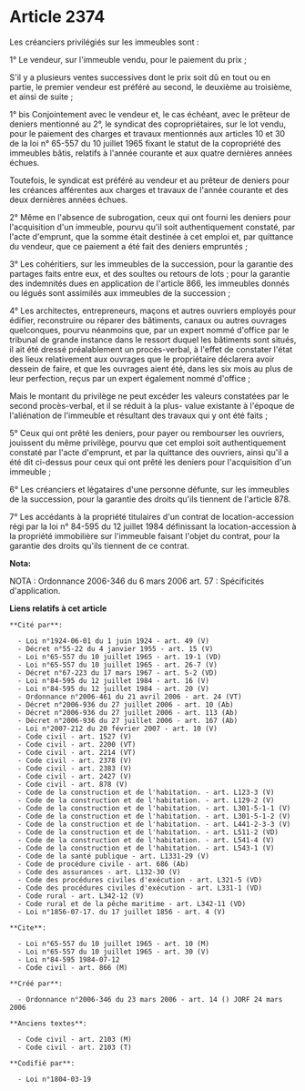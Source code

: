 # Article 2374

Les créanciers privilégiés sur les immeubles sont :

1° Le vendeur, sur l'immeuble vendu, pour le paiement du prix ;

S'il y a plusieurs ventes successives dont le prix soit dû en tout ou en partie, le premier vendeur est préféré au second, le
deuxième au troisième, et ainsi de suite ;

1° bis Conjointement avec le vendeur et, le cas échéant, avec le prêteur de deniers mentionné au 2°, le syndicat des
copropriétaires, sur le lot vendu, pour le paiement des charges et travaux mentionnés aux articles 10 et 30 de la loi n°
65-557 du 10 juillet 1965 fixant le statut de la copropriété des immeubles bâtis, relatifs à l'année courante et aux quatre
dernières années échues.

Toutefois, le syndicat est préféré au vendeur et au prêteur de deniers pour les créances afférentes aux charges et travaux de
l'année courante et des deux dernières années échues.

2° Même en l'absence de subrogation, ceux qui ont fourni les deniers pour l'acquisition d'un immeuble, pourvu qu'il soit
authentiquement constaté, par l'acte d'emprunt, que la somme était destinée à cet emploi et, par quittance du vendeur, que ce
paiement a été fait des deniers empruntés ;

3° Les cohéritiers, sur les immeubles de la succession, pour la garantie des partages faits entre eux, et des soultes ou
retours de lots ; pour la garantie des indemnités dues en application de l'article 866, les immeubles donnés ou légués sont
assimilés aux immeubles de la succession ;

4° Les architectes, entrepreneurs, maçons et autres ouvriers employés pour édifier, reconstruire ou réparer des bâtiments,
canaux ou autres ouvrages quelconques, pourvu néanmoins que, par un expert nommé d'office par le tribunal de grande instance
dans le ressort duquel les bâtiments sont situés, il ait été dressé préalablement un procès-verbal, à l'effet de constater
l'état des lieux relativement aux ouvrages que le propriétaire déclarera avoir dessein de faire, et que les ouvrages aient
été, dans les six mois au plus de leur perfection, reçus par un expert également nommé d'office ;

Mais le montant du privilège ne peut excéder les valeurs constatées par le second procès-verbal, et il se réduit à la plus-
value existante à l'époque de l'aliénation de l'immeuble et résultant des travaux qui y ont été faits ;

5° Ceux qui ont prêté les deniers, pour payer ou rembourser les ouvriers, jouissent du même privilège, pourvu que cet emploi
soit authentiquement constaté par l'acte d'emprunt, et par la quittance des ouvriers, ainsi qu'il a été dit ci-dessus pour
ceux qui ont prêté les deniers pour l'acquisition d'un immeuble ;

6° Les créanciers et légataires d'une personne défunte, sur les immeubles de la succession, pour la garantie des droits
qu'ils tiennent de l'article 878.

7° Les accédants à la propriété titulaires d'un contrat de location-accession régi par la loi n° 84-595 du 12 juillet 1984
définissant la location-accession à la propriété immobilière sur l'immeuble faisant l'objet du contrat, pour la garantie des
droits qu'ils tiennent de ce contrat.

**Nota:**

NOTA : Ordonnance 2006-346 du 6 mars 2006 art. 57 : Spécificités d'application.

**Liens relatifs à cet article**

	**Cité par**:

	  - Loi n°1924-06-01 du 1 juin 1924 - art. 49 (V)
	  - Décret n°55-22 du 4 janvier 1955 - art. 15 (V)
	  - Loi n°65-557 du 10 juillet 1965 - art. 19-1 (VD)
	  - Loi n°65-557 du 10 juillet 1965 - art. 26-7 (V)
	  - Décret n°67-223 du 17 mars 1967 - art. 5-2 (VD)
	  - Loi n°84-595 du 12 juillet 1984 - art. 16 (V)
	  - Loi n°84-595 du 12 juillet 1984 - art. 20 (V)
	  - Ordonnance n°2006-461 du 21 avril 2006 - art. 24 (VT)
	  - Décret n°2006-936 du 27 juillet 2006 - art. 10 (Ab)
	  - Décret n°2006-936 du 27 juillet 2006 - art. 113 (Ab)
	  - Décret n°2006-936 du 27 juillet 2006 - art. 167 (Ab)
	  - Loi n°2007-212 du 20 février 2007 - art. 10 (V)
	  - Code civil - art. 1527 (V)
	  - Code civil - art. 2200 (VT)
	  - Code civil - art. 2214 (VT)
	  - Code civil - art. 2378 (V)
	  - Code civil - art. 2383 (V)
	  - Code civil - art. 2427 (V)
	  - Code civil - art. 878 (V)
	  - Code de la construction et de l'habitation. - art. L123-3 (V)
	  - Code de la construction et de l'habitation. - art. L129-2 (V)
	  - Code de la construction et de l'habitation. - art. L301-5-1-1 (V)
	  - Code de la construction et de l'habitation. - art. L301-5-1-2 (V)
	  - Code de la construction et de l'habitation. - art. L441-2-3-3 (V)
	  - Code de la construction et de l'habitation. - art. L511-2 (VD)
	  - Code de la construction et de l'habitation. - art. L541-4 (V)
	  - Code de la construction et de l'habitation. - art. L543-1 (V)
	  - Code de la santé publique - art. L1331-29 (V)
	  - Code de procédure civile - art. 686 (Ab)
	  - Code des assurances - art. L132-30 (V)
	  - Code des procédures civiles d'exécution - art. L321-5 (VD)
	  - Code des procédures civiles d'exécution - art. L331-1 (VD)
	  - Code rural - art. L342-12 (V)
	  - Code rural et de la pêche maritime - art. L342-11 (VD)
	  - Loi n°1856-07-17. du 17 juillet 1856 - art. 4 (V)

	**Cite**:

	  - Loi n°65-557 du 10 juillet 1965 - art. 10 (M)
	  - Loi n°65-557 du 10 juillet 1965 - art. 30 (V)
	  - Loi n°84-595 1984-07-12
	  - Code civil - art. 866 (M)

	**Créé par**:

	  - Ordonnance n°2006-346 du 23 mars 2006 - art. 14 () JORF 24 mars 2006

	**Anciens textes**:

	  - Code civil - art. 2103 (M)
	  - Code civil - art. 2103 (T)

	**Codifié par**:

	  - Loi n°1804-03-19
